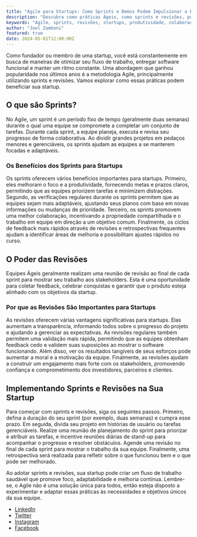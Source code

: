 ```yaml
---
title: "Agile para Startups: Como Sprints e Demos Podem Impulsionar a Produtividade da Sua Equipe"
description: "Descubra como práticas Ágeis, como sprints e revisões, podem aumentar a produtividade e a colaboração da sua startup. Aprenda como implementar essas técnicas de forma eficaz."
keywords: "Agile, sprints, revisões, startups, produtividade, colaboração"
author: "Joel Zamboni"
featured: true
date: 2024-05-01T12:00:00Z
---
```


Como fundador ou membro de uma startup, você está constantemente em busca de maneiras de otimizar seu fluxo de trabalho,
entregar software funcional e manter um ritmo constante. Uma abordagem que ganhou popularidade nos últimos anos é a
metodologia Agile, principalmente utilizando sprints e revisões. Vamos explorar como essas práticas podem beneficiar sua
startup.

## O que são Sprints?

No Agile, um sprint é um período fixo de tempo (geralmente duas semanas) durante o qual uma equipe se compromete a
completar um conjunto de tarefas. Durante cada sprint, a equipe planeja, executa e revisa seu progresso de forma
colaborativa. Ao dividir grandes projetos em pedaços menores e gerenciáveis, os sprints ajudam as equipes a se manterem
focadas e adaptáveis.

### Os Benefícios dos Sprints para Startups

Os sprints oferecem vários benefícios importantes para startups. Primeiro, eles melhoram o foco e a produtividade,
fornecendo metas e prazos claros, permitindo que as equipes priorizem tarefas e minimizem distrações. Segundo, as
verificações regulares durante os sprints permitem que as equipes sejam mais adaptáveis, ajustando seus planos com base
em novas informações ou mudanças de prioridade. Terceiro, os sprints promovem uma melhor colaboração, incentivando a
propriedade compartilhada e o trabalho em equipe em direção a um objetivo comum. Finalmente, os ciclos de feedback mais
rápidos através de revisões e retrospectivas frequentes ajudam a identificar áreas de melhoria e possibilitam ajustes
rápidos no curso.

## O Poder das Revisões

Equipes Ágeis geralmente realizam uma reunião de revisão ao final de cada sprint para mostrar seu trabalho aos
stakeholders. Esta é uma oportunidade para coletar feedback, celebrar conquistas e garantir que o produto esteja
alinhado com os objetivos da startup.

### Por que as Revisões São Importantes para Startups

As revisões oferecem várias vantagens significativas para startups. Elas aumentam a transparência, informando todos
sobre o progresso do projeto e ajudando a gerenciar as expectativas. As revisões regulares também permitem uma validação
mais rápida, permitindo que as equipes obtenham feedback cedo e validem suas suposições ao mostrar o software
funcionando. Além disso, ver os resultados tangíveis de seus esforços pode aumentar a moral e a motivação da equipe.
Finalmente, as revisões ajudam a construir um engajamento mais forte com os stakeholders, promovendo confiança e
comprometimento dos investidores, parceiros e clientes.

## Implementando Sprints e Revisões na Sua Startup

Para começar com sprints e revisões, siga os seguintes passos. Primeiro, defina a duração do seu sprint (por exemplo,
duas semanas) e cumpra esse prazo. Em seguida, divida seu projeto em histórias de usuário ou tarefas gerenciáveis.
Realize uma reunião de planejamento do sprint para priorizar e atribuir as tarefas, e incentive reuniões diárias de
stand-up para acompanhar o progresso e resolver obstáculos. Agende uma revisão no final de cada sprint para mostrar o
trabalho da sua equipe. Finalmente, uma retrospectiva será realizada para refletir sobre o que funcionou bem e o que
pode ser melhorado.

Ao adotar sprints e revisões, sua startup pode criar um fluxo de trabalho saudável que promove foco, adaptabilidade e
melhoria contínua. Lembre-se, o Agile não é uma solução única para todos, então esteja disposto a experimentar e adaptar
essas práticas às necessidades e objetivos únicos da sua equipe.

- [LinkedIn](https://www.linkedin.com/company/avantistudio)
- [Twitter](https://twitter.com/avantistudiohq/)
- [Instagram](https://www.instagram.com/avantistudiohq/)
- [Facebook](https://www.facebook.com/avantistudiohq/)
